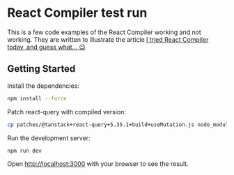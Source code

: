 # React Compiler test run

This is a few code examples of the React Compiler working and not working. They are written to illustrate the article [I tried React Compiler today, and guess what... 😉](https://developerway.com/posts/i-tried-react-compiler)

## Getting Started

Install the dependencies:

```bash
npm install --force
```

Patch react-query with compiled version:

```bash
cp patches/@tanstack+react-query+5.35.1+build+useMutation.js node_modules/@tanstack/react-query/build/modern/useMutation.js
```

Run the development server:

```bash
npm run dev
```

Open [http://localhost:3000](http://localhost:3000) with your browser to see the result.
